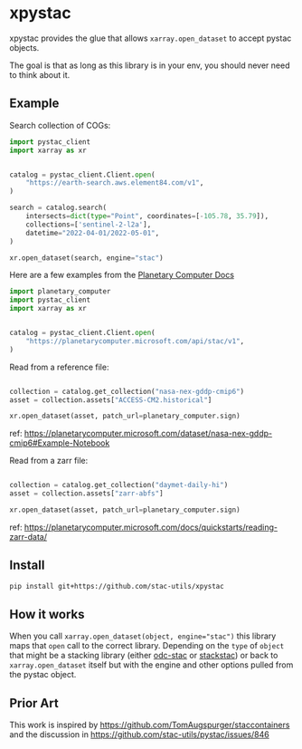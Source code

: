 # xpystac
xpystac provides the glue that allows `xarray.open_dataset` to accept pystac objects.

The goal is that as long as this library is in your env, you should never need to think about it.

## Example

Search collection of COGs:

```python
import pystac_client
import xarray as xr


catalog = pystac_client.Client.open(
    "https://earth-search.aws.element84.com/v1",
)

search = catalog.search(
    intersects=dict(type="Point", coordinates=[-105.78, 35.79]),
    collections=['sentinel-2-l2a'],
    datetime="2022-04-01/2022-05-01",
)

xr.open_dataset(search, engine="stac")
```

Here are a few examples from the [Planetary Computer Docs](https://planetarycomputer.microsoft.com/docs/overview/about)


```python
import planetary_computer
import pystac_client
import xarray as xr


catalog = pystac_client.Client.open(
    "https://planetarycomputer.microsoft.com/api/stac/v1",
)
```

Read from a reference file:

```python

collection = catalog.get_collection("nasa-nex-gddp-cmip6")
asset = collection.assets["ACCESS-CM2.historical"]

xr.open_dataset(asset, patch_url=planetary_computer.sign)
```
ref: https://planetarycomputer.microsoft.com/dataset/nasa-nex-gddp-cmip6#Example-Notebook

Read from a zarr file:

```python

collection = catalog.get_collection("daymet-daily-hi")
asset = collection.assets["zarr-abfs"]

xr.open_dataset(asset, patch_url=planetary_computer.sign)
```
ref: https://planetarycomputer.microsoft.com/docs/quickstarts/reading-zarr-data/

## Install

```bash
pip install git+https://github.com/stac-utils/xpystac
```

## How it works

When you call ``xarray.open_dataset(object, engine="stac")`` this library maps that `open` call to the correct library.
Depending on the ``type`` of ``object`` that might be a stacking library (either
[odc-stac](https://github.com/opendatacube/odc-stac) or [stackstac](https://github.com/gjoseph92/stackstac))
or back to ``xarray.open_dataset`` itself but with the engine and other options pulled from the pystac object.

## Prior Art

This work is inspired by https://github.com/TomAugspurger/staccontainers and the discussion in https://github.com/stac-utils/pystac/issues/846

